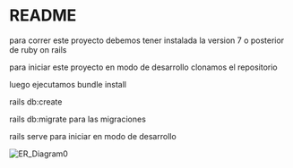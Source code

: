 # README

para correr este proyecto debemos tener instalada la version 7 o posterior de ruby on rails 

para iniciar este proyecto en modo de desarrollo clonamos el repositorio 

luego ejecutamos bundle install 

rails db:create

rails db:migrate para las migraciones

rails serve para iniciar en modo de desarrollo

![ER_Diagram0](https://github.com/kevinfonttlizama/propdata/assets/119996154/72b4c72a-e2b3-4e0d-8655-47867f840f27)
